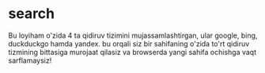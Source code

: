 # search
Bu loyiham o'zida 4 ta qidiruv tizimini mujassamlashtirgan, ular google, bing, duckduckgo hamda yandex.
bu orqali siz bir sahifaning o'zida to'rt qidiruv tizmining bittasiga murojaat qilasiz va browserda yangi sahifa ochishga vaqt sarflamaysiz!
